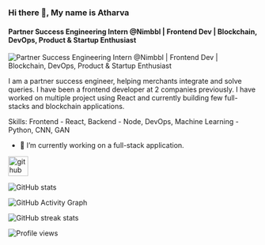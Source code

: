 ### Hi there 👋, My name is Atharva
#### Partner Success Engineering Intern @Nimbbl | Frontend Dev | Blockchain, DevOps, Product & Startup Enthusiast
![Partner Success Engineering Intern @Nimbbl | Frontend Dev | Blockchain, DevOps, Product & Startup Enthusiast](https://github.com/atharvashinde01/atharvashinde01/images/banner.png)

I am a partner success engineer, helping merchants integrate and solve queries. I have been a frontend developer at 2 companies previously. I have worked on multiple project using React and currently building few full-stacks and blockchain applications.

Skills: Frontend - React, Backend - Node, DevOps, Machine Learning - Python, CNN, GAN

- 🔭 I’m currently working on a full-stack application. 


[<img src='https://cdn.jsdelivr.net/npm/simple-icons@3.0.1/icons/github.svg' alt='github' height='40'>](https://github.com/atharvashinde01)  

![GitHub stats](https://github-readme-stats.vercel.app/api?username=atharvashinde01&show_icons=true)  

![GitHub Activity Graph](https://activity-graph.herokuapp.com/graph?username=atharvashinde01)  

![GitHub streak stats](https://github-readme-streak-stats.herokuapp.com/?user=atharvashinde01)  

![Profile views](https://gpvc.arturio.dev/atharvashinde01)  

